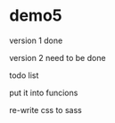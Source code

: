# demo5
version 1  done 

version 2  need to be done 

todo  list 

put it into funcions 

re-write css  to sass 

